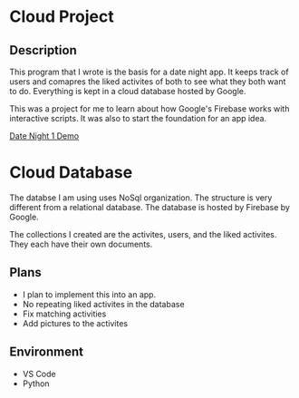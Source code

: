 # Cloud Project

## Description
This program that I wrote is the basis for a date night app. It keeps track of users and comapres the liked activites of both to see what they both want to do. Everything is kept in a cloud database hosted by Google.

This was a project for me to learn about how Google's Firebase works with interactive scripts. It was also to start the foundation for an app idea.

[Date Night 1 Demo](https://youtu.be/yoPL7xvq3jo)

# Cloud Database
The databse I am using uses NoSql organization. The structure is very different from a relational database. The database is hosted by Firebase by Google. 

The collections I created are the activites, users, and the liked activites. They each have their own documents. 

## Plans
* I plan to implement this into an app. 
* No repeating liked activites in the database
* Fix matching activities
* Add pictures to the activites


## Environment
* VS Code
* Python